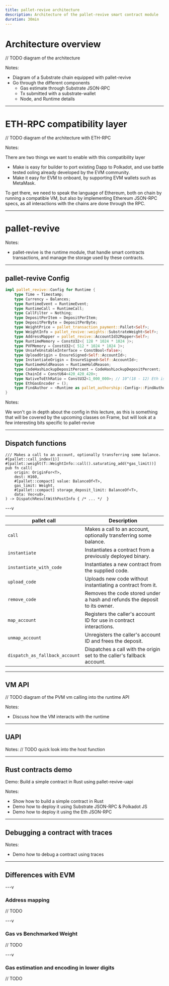 ```yaml
---
title: pallet-revive architecture
description: Architecture of the pallet-revive smart contract module
duration: 30min
---
```


# Architecture overview

// TODO diagram of the architecture

Notes:

- Diagram of a Substrate chain equipped with pallet-revive
- Go through the different components
  - Gas estimate through Substrate JSON-RPC
  - Tx submitted with a substrate-wallet
  - Node, and Runtime details

---

# ETH-RPC compatibility layer

// TODO diagram of the architecture with ETH-RPC

Notes:

There are two things we want to enable with this compatibility layer
  - Make is easy for builder to port existing Dapp to Polkadot, and use battle tested ooling already developed by the EVM community.
  - Make it easy for EVM to onboard, by supporting EVM wallets such as MetaMask.

To get there, we need to speak the language of Ethereum, both on chain by running a compatible VM, but also by implementing Ethereum JSON-RPC specs, as all interactions with the chains are done through the RPC.

---

# pallet-revive

Notes:
- pallet-revive is the runtime module, that handle smart contracts transactions, and manage the storage used by these contracts.

---

## pallet-revive Config

```rust
impl pallet_revive::Config for Runtime {
	type Time = Timestamp;
	type Currency = Balances;
	type RuntimeEvent = RuntimeEvent;
	type RuntimeCall = RuntimeCall;
	type CallFilter = Nothing;
	type DepositPerItem = DepositPerItem;
	type DepositPerByte = DepositPerByte;
	type WeightPrice = pallet_transaction_payment::Pallet<Self>;
	type WeightInfo = pallet_revive::weights::SubstrateWeight<Self>;
	type AddressMapper = pallet_revive::AccountId32Mapper<Self>;
	type RuntimeMemory = ConstU32<{ 128 * 1024 * 1024 }>;
	type PVFMemory = ConstU32<{ 512 * 1024 * 1024 }>;
	type UnsafeUnstableInterface = ConstBool<false>;
	type UploadOrigin = EnsureSigned<Self::AccountId>;
	type InstantiateOrigin = EnsureSigned<Self::AccountId>;
	type RuntimeHoldReason = RuntimeHoldReason;
	type CodeHashLockupDepositPercent = CodeHashLockupDepositPercent;
	type ChainId = ConstU64<420_420_420>;
	type NativeToEthRatio = ConstU32<1_000_000>; // 10^(18 - 12) Eth is 10^18, Native is 10^12.
	type EthGasEncoder = ();
	type FindAuthor = <Runtime as pallet_authorship::Config>::FindAuthor;
}
```

Notes:

We won't go in depth about the config in this lecture, as this is something that will be covered by the upcoming classes on Frame, but will look at a few interesting bits specific to pallet-revive

---

## Dispatch functions

```rust=
/// Makes a call to an account, optionally transferring some balance.
#[pallet::call_index(1)]
#[pallet::weight(T::WeightInfo::call().saturating_add(*gas_limit))]
pub fn call(
    origin: OriginFor<T>,
    dest: H160,
    #[pallet::compact] value: BalanceOf<T>,
    gas_limit: Weight,
    #[pallet::compact] storage_deposit_limit: BalanceOf<T>,
    data: Vec<u8>,
) -> DispatchResultWithPostInfo { /* ... */  }
```

---v

| pallet call                      | Description                                                                 |
|----------------------------------|-----------------------------------------------------------------------------|
| `call`                           | Makes a call to an account, optionally transferring some balance.           |
| `instantiate`                    | Instantiates a contract from a previously deployed binary.                  |
| `instantiate_with_code`          | Instantiates a new contract from the supplied code.                         |
| `upload_code`                    | Uploads new code without instantiating a contract from it.                  |
| `remove_code`                    | Removes the code stored under a hash and refunds the deposit to its owner.  |
| `map_account`                    | Registers the caller's account ID for use in contract interactions.         |
| `unmap_account`                  | Unregisters the caller's account ID and frees the deposit.                  |
| `dispatch_as_fallback_account`   | Dispatches a call with the origin set to the caller's fallback account.     |

---

## VM API

// TODO diagram of the PVM vm calling into the runtime API

Notes:
- Discuss how the VM interacts with the runtime

---

## UAPI

Notes:
// TODO quick look into the host function

---

## Rust contracts demo

Demo: Build a simple contract in Rust using pallet-revive-uapi

Notes:
- Show how to build a simple contract in Rust
- Demo how to deploy it using Substrate JSON-RPC & Polkadot JS
- Demo how to deploy it using the Eth JSON-RPC

---

## Debugging a contract with traces

Notes:
- Demo how to debug a contract using traces

---

## Differences with EVM

---v

### Address mapping

// TODO

---v

### Gas vs Benchmarked Weight

// TODO

---v

### Gas estimation and encoding in lower digits

// TODO

